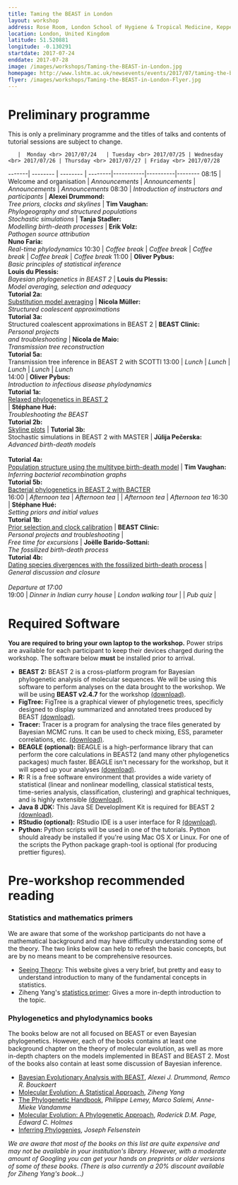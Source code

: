 ```yaml
---
title: Taming the BEAST in London
layout: workshop
address: Rose Room, London School of Hygiene & Tropical Medicine, Keppel Street
location: London, United Kingdom
latitude: 51.520881
longitude: -0.130291
startdate: 2017-07-24
enddate: 2017-07-28
image: /images/workshops/Taming-the-BEAST-in-London.jpg
homepage: http://www.lshtm.ac.uk/newsevents/events/2017/07/taming-the-beast-2017
flyer: /images/workshops/Taming-the-BEAST-in-London-Flyer.jpg
---
```



# Preliminary programme

This is only a preliminary programme and the titles of talks and contents of tutorial sessions are subject to change. 

       |  Monday <br> 2017/07/24   | Tuesday <br> 2017/07/25 | Wednesday <br> 2017/07/26 | Thursday <br> 2017/07/27 | Friday <br> 2017/07/28 
-------| -------- | -------- | --------|-----------|----------|--------
08:15  | Welcome and organisation | _Announcements_ | _Announcements_ | _Announcements_ | _Announcements_ 
08:30  | _Introduction of instructors and participants_ |  **Alexei Drummond:** <br> _Tree priors, clocks and skylines_ |  **Tim Vaughan:** <br> _Phylogeography and structured populations_ <br> _Stochastic simulations_ |  **Tanja Stadler:** <br> _Modelling birth-death processes_ | **Erik Volz:** <br> _Pathogen source attribution_ <br>  **Nuno Faria:** <br> _Real-time phylodynamics_
10:30  | _Coffee break_ | _Coffee break_ | _Coffee break_ | _Coffee break_ | _Coffee break_ 
11:00  | **Oliver Pybus:** <br> _Basic principles of statistical inference_ <br> **Louis du Plessis:** <br> _Bayesian phylogenetics in BEAST 2_  |  **Louis du Plessis:** <br> _Model averaging, selection and adequacy_ <br>  **Tutorial 2a:** <br> [Substitution model averaging](/tutorials/Substitution-model-averaging)  |  **Nicola Müller:** <br> _Structured coalescent  approximations_ <br> **Tutorial 3a:** <br> Structured coalescent approximations in BEAST 2  |  **BEAST Clinic:** <br> _Personal projects <br> and troubleshooting_      | **Nicola de Maio:** <br> _Transmission tree reconstruction_ <br> **Tutorial 5a:** <br> Transmission tree inference in BEAST 2 with SCOTTI 
13:00  | _Lunch_       | _Lunch_       | _Lunch_      | _Lunch_        | _Lunch_      
14:00  | **Oliver Pybus:** <br> _Introduction to infectious disease phylodynamics_ <br> **Tutorial 1a:** <br> [Relaxed phylogenetics in BEAST 2](/tutorials/Introduction-to-BEAST2/) <br> | **Stéphane Hué:** <br> _Troubleshooting the BEAST_ <br> **Tutorial 2b:** <br> [Skyline plots](/tutorials/Skyline-plots/)  |  **Tutorial 3b:** <br> Stochastic simulations in BEAST 2 with MASTER   | **Jūlija Pečerska:** <br> _Advanced birth-death models_ <br><br> **Tutorial 4a:** <br> [Population structure using the multitype birth-death model](/tutorials/Structured-birth-death-model/) | **Tim Vaughan:** <br> _Inferring bacterial recombination graphs_ <br> **Tutorial 5b:** <br> [Bacterial phylogenetics in BEAST 2 with BACTER](/tutorials/Bacter-Tutorial)  
16:00  | _Afternoon tea_ | _Afternoon tea_ |       | _Afternoon tea_         | _Afternoon tea_ 
16:30  | **Stéphane Hué:** <br> _Setting priors and initial values_ <br> **Tutorial 1b:** <br> [Prior selection and clock calibration](/tutorials/Prior-selection/)   | **BEAST Clinic:** <br> _Personal projects and troubleshooting_      | <br> _Free time for excursions_      | **Joëlle Barido-Sottani:** <br> _The fossilized birth-death process_ <br> **Tutorial 4b:** <br> [Dating species divergences with the fossilized birth-death process](/tutorials/FBD-tutorial/)  |  <br> _General discussion and closure_ <br><br> _Departure at 17:00_     
19:00         | *Dinner in Indian curry house* | *London walking tour* | | *Pub quiz* |      


# Required Software

**You are required to bring your own laptop to the workshop.** Power strips are available for each participant to keep their devices charged during the workshop. The software below **must** be installed prior to arrival. 

- **BEAST 2:** BEAST 2 is a cross-platform program for Bayesian phylogenetic analysis of molecular sequences. We will be using this software to perform analyses on the data brought to the workshop. We will be using **BEAST v2.4.7** for the workshop [(download)](http://beast2.org/).
- **FigTree:** FigTree is a graphical viewer of phylogenetic trees, specificly designed to display summarized and annotated trees produced by BEAST [(download)](http://tree.bio.ed.ac.uk/software/figtree/).
- **Tracer:** Tracer is a program for analysing the trace files generated by Bayesian MCMC runs. It can be used to check mixing, ESS, parameter correlations, etc. [(download)](http://tree.bio.ed.ac.uk/software/tracer/).
- **BEAGLE (optional):** BEAGLE is a high-performance library that can perform the core calculations in BEAST2 (and many other phylogenetics packages) much faster. BEAGLE isn't necessary for the workshop, but it will speed up your analyses [(download)](http://beast.bio.ed.ac.uk/beagle).
- **R:** R is a free software environment that provides a wide variety of statistical (linear and nonlinear modelling, classical statistical tests, time-series analysis, classification, clustering) and graphical techniques, and is highly extensible [(download)](https://www.r-project.org/).
- **Java 8 JDK:** This Java SE Developlment Kit is required for BEAST 2 [(download)](http://www.oracle.com/technetwork/java/javase/downloads/jdk8-downloads-2133151.html).
- **RStudio (optional):** RStudio IDE is a user interface for R [(download)](https://www.rstudio.com/).
- **Python:** Python scripts will be used in one of the tutorials. Python should already be installed if you're using Mac OS X or Linux. For one of the scripts the Python package graph-tool is optional (for producing prettier figures).



# Pre-workshop recommended reading


### Statistics and mathematics primers

We are aware that some of the workshop participants do not have a mathematical background and may have difficulty understanding some of the theory. The two links below can help to refresh the basic concepts, but are by no means meant to be comprehensive resources.

- [Seeing Theory](http://students.brown.edu/seeing-theory/index.html): This website gives a very brief, but pretty and easy to understand introduction to many of the fundamental concepts in statistics. 
- Ziheng Yang's [statistics primer](http://abacus.gene.ucl.ac.uk/PPS/PrimerProbabilityStatistics.pdf): Gives a more in-depth introduction to the topic.

### Phylogenetics and phylodynamics books

The books below are not all focused on BEAST or even Bayesian phylogenetics. However, each of the books contains at least one background chapter on the theory of molecular evolution, as well as more in-depth chapters on the models implemented in BEAST and BEAST 2. Most of the books also contain at least some discussion of Bayesian inference.

- [Bayesian Evolutionary Analysis with BEAST](https://www.beast2.org/book/), _Alexei J. Drummond, Remco R. Bouckaert_
- [Molecular Evolution: A Statistical Approach](http://abacus.gene.ucl.ac.uk/MESA/), _Ziheng Yang_
- [The Phylogenetic Handbook](http://www.cambridge.org/catalogue/catalogue.asp?isbn=9780521877107), _Philippe Lemey, Marco Salemi, Anne-Mieke Vandamme_
- [Molecular Evolution: A Phylogenetic Approach](http://eu.wiley.com/WileyCDA/WileyTitle/productCd-0865428891.html), _Roderick D.M. Page, Edward C. Holmes_
- [Inferring Phylogenies](https://www.amazon.co.uk/Inferring-Phylogenies-Joseph-Felsenstein/dp/0878931775), _Joseph Felsenstein_

_We are aware that most of the books on this list are quite expensive and may not be available in your institution's library. However, with a moderate amount of Googling you can get your hands on preprints or older versions of some of these books. (There is also currently a 20% discount available for Ziheng Yang's book...)_
